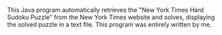 This Java program automatically retrieves the "New York Times Hard Sudoku Puzzle" from the New York Times website and solves, displaying the solved puzzle in a text file. This program was entirely written by me. 
